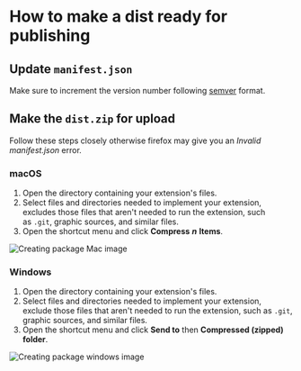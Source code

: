 # How to make a dist ready for publishing

## Update `manifest.json`
Make sure to increment the version number following [semver](https://semver.org/) format.

## Make the `dist.zip` for upload
Follow these steps closely otherwise firefox may give you an *Invalid manifest.json* error.

### macOS 
1. Open the directory containing your extension's files.
2. Select files and directories needed to implement your extension, excludes those files that aren't needed to run the extension, such as `.git`, graphic sources, and similar files.
3. Open the shortcut menu and click **Compress** **_n_** **Items**.

![Creating package Mac image](https://extensionworkshop.com/assets/img/documentation/publish/creating_package_mac.a8521ebc.png)

  
###  Windows
1. Open the directory containing your extension's files.
2. Select files and directories needed to implement your extension, exclude those files that aren't needed to run the extension, such as `.git`, graphic sources, and similar files.
3. Open the shortcut menu and click **Send to** then **Compressed (zipped) folder**.

![Creating package windows image](https://extensionworkshop.com/assets/img/documentation/publish/creating_package_windows.5dce23cf.png)